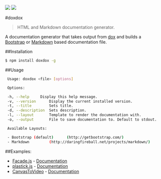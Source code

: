 [![](https://david-dm.org/neogeek/doxdox.svg)](https://david-dm.org/neogeek/doxdox/) [![](http://img.shields.io/npm/v/doxdox.svg)](https://www.npmjs.org/package/doxdox)

#doxdox

> HTML and Markdown documentation generator.

A documentation generator that takes output from [dox](https://github.com/visionmedia/dox/) and builds a [Bootstrap](http://getbootstrap.com/) or [Markdown](http://daringfireball.net/projects/markdown/) based documentation file.

##Installation

```bash
$ npm install doxdox -g
```

##Usage

```bash
 Usage: doxdox <file> [options]

 Options:

 -h, --help     Display this help message.
 -v, --version      Display the current installed version.
 -t, --title        Sets title.
 -d, --description  Sets description.
 -l, --layout       Template to render the documentation with.
 -o, --output       File to save documentation to. Default to stdout.

 Available Layouts:

 - Bootstrap (default)      (http://getbootstrap.com/)
 - Markdown         (http://daringfireball.net/projects/markdown/)
```

##Examples:

- [Facade.js](http://facadejs.com/) - [Documentation](http://docs.facadejs.com/)
- [plastick.js](https://github.com/syntaxtsb/plastick.js) - [Documentation](http://doxdox.org/syntaxtsb/plastick.js)
- [CanvasToVideo](https://github.com/neogeek/CanvasToVideo) - [Documentation](http://doxdox.org/neogeek/CanvasToVideo)

